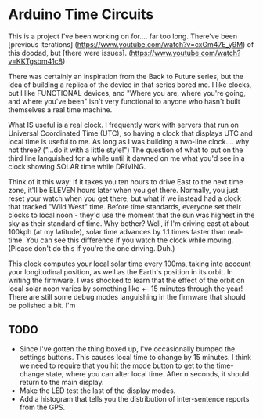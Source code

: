 # Arduino Time Circuits

This is a project I've been working on for.... far too long. There've been [previous iterations]
(https://www.youtube.com/watch?v=cxGm47E_y9M) of this doodad, but [there were issues].
(https://www.youtube.com/watch?v=KKTgsbm41c8)

There was certainly an inspiration from the Back to Future series, but the idea of building a
replica of the device in that series bored me. I like clocks, but I like FUNCTIONAL devices, and
"Where you are, where you're going, and where you've been" isn't very functional to anyone who
hasn't built themselves a real time machine.

What IS useful is a real clock. I frequently work with servers that run on Universal Coordinated
Time (UTC), so having a clock that displays UTC and local time is useful to me. As long as I was
building a two-line clock.... why not three? ("...do it with a little style!") The question of
what to put on the third line languished for a while until it dawned on me what you'd see in a 
clock showing SOLAR time while DRIVING.

Think of it this way: If it takes you ten hours to drive East to the next time zone, it'll be
ELEVEN hours later when you get there. Normally, you just reset your watch when you get there,
but what if we instead had a clock that tracked "Wild West" time. Before time standards, everyone
set their clocks to local noon - they'd use the moment that the sun was highest in the sky as
their standard of time. Why bother? Well, if I'm driving east at about 100kph (at my latitude),
solar time advances by 1.1 times faster than real-time. You can see this difference if you watch
the clock while moving. (Please don't do this if you're the one driving. Duh.)

This clock computes your local solar time every 100ms, taking into account your longitudinal
position, as well as the Earth's position in its orbit. In writing the firmware, I was shocked
to learn that the effect of the orbit on local solar noon varies by something like +- 15 minutes
through the year!
There are still some debug modes languishing in the firmware that should be polished a bit. I'm
## TODO
- Since I've gotten the thing boxed up, I've occasionally bumped the settings buttons. This
  causes local time to change by 15 minutes. I think we need to require that you hit the
  mode button to get to the time-change state, where you can alter local time. After n
  seconds, it should return to the main display.
- Make the LED test the last of the display modes.
- Add a histogram that tells you the distribution of inter-sentence reports from the GPS.
